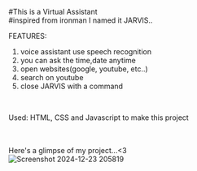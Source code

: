 #This is a Virtual Assistant<br>
#inspired from ironman I named it JARVIS..

FEATURES:<br>
1. voice assistant use speech recognition
2. you can ask the time,date anytime
3. open websites(google, youtube, etc..)
4. search on youtube
5. close JARVIS with a command
<br>

Used: HTML, CSS and Javascript to make this project<br><br><br>

Here's a glimpse of my project...<3 <br>
![Screenshot 2024-12-23 205819](https://github.com/user-attachments/assets/6a3f7cc5-786b-4dbd-8139-163de448267c)
